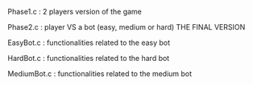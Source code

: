 Phase1.c : 2 players version of the game  

Phase2.c : player VS a bot (easy, medium or hard) THE FINAL VERSION  

EasyBot.c : functionalities related to the easy bot   

HardBot.c : functionalities related to the hard bot   

MediumBot.c : functionalities related to the medium bot   
